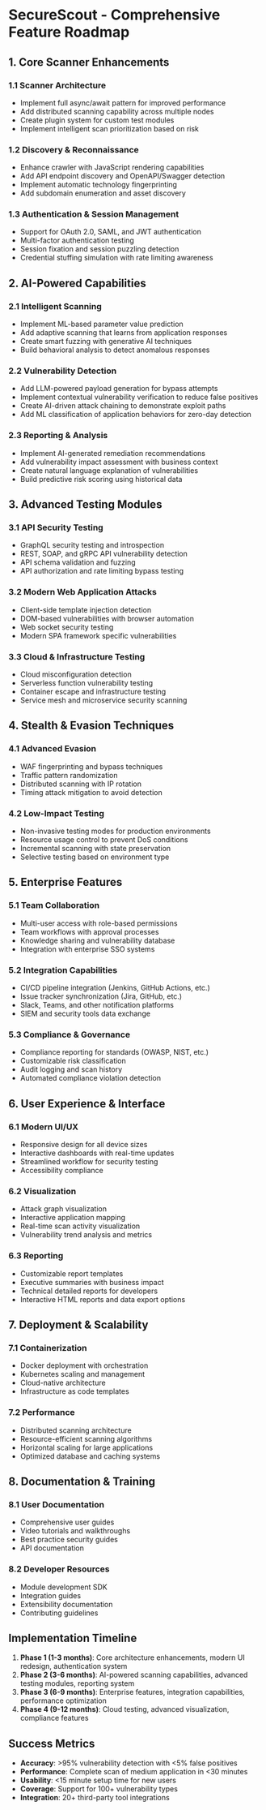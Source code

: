 # SecureScout - Comprehensive Feature Roadmap

## 1. Core Scanner Enhancements

### 1.1 Scanner Architecture
- Implement full async/await pattern for improved performance
- Add distributed scanning capability across multiple nodes
- Create plugin system for custom test modules
- Implement intelligent scan prioritization based on risk

### 1.2 Discovery & Reconnaissance
- Enhance crawler with JavaScript rendering capabilities
- Add API endpoint discovery and OpenAPI/Swagger detection
- Implement automatic technology fingerprinting
- Add subdomain enumeration and asset discovery

### 1.3 Authentication & Session Management
- Support for OAuth 2.0, SAML, and JWT authentication
- Multi-factor authentication testing
- Session fixation and session puzzling detection
- Credential stuffing simulation with rate limiting awareness

## 2. AI-Powered Capabilities

### 2.1 Intelligent Scanning
- Implement ML-based parameter value prediction
- Add adaptive scanning that learns from application responses
- Create smart fuzzing with generative AI techniques
- Build behavioral analysis to detect anomalous responses

### 2.2 Vulnerability Detection
- Add LLM-powered payload generation for bypass attempts
- Implement contextual vulnerability verification to reduce false positives
- Create AI-driven attack chaining to demonstrate exploit paths
- Add ML classification of application behaviors for zero-day detection

### 2.3 Reporting & Analysis
- Implement AI-generated remediation recommendations
- Add vulnerability impact assessment with business context
- Create natural language explanation of vulnerabilities
- Build predictive risk scoring using historical data

## 3. Advanced Testing Modules

### 3.1 API Security Testing
- GraphQL security testing and introspection
- REST, SOAP, and gRPC API vulnerability detection
- API schema validation and fuzzing
- API authorization and rate limiting bypass testing

### 3.2 Modern Web Application Attacks
- Client-side template injection detection
- DOM-based vulnerabilities with browser automation
- Web socket security testing
- Modern SPA framework specific vulnerabilities

### 3.3 Cloud & Infrastructure Testing
- Cloud misconfiguration detection
- Serverless function vulnerability testing
- Container escape and infrastructure testing
- Service mesh and microservice security scanning

## 4. Stealth & Evasion Techniques

### 4.1 Advanced Evasion
- WAF fingerprinting and bypass techniques
- Traffic pattern randomization
- Distributed scanning with IP rotation
- Timing attack mitigation to avoid detection

### 4.2 Low-Impact Testing
- Non-invasive testing modes for production environments
- Resource usage control to prevent DoS conditions
- Incremental scanning with state preservation
- Selective testing based on environment type

## 5. Enterprise Features

### 5.1 Team Collaboration
- Multi-user access with role-based permissions
- Team workflows with approval processes
- Knowledge sharing and vulnerability database
- Integration with enterprise SSO systems

### 5.2 Integration Capabilities
- CI/CD pipeline integration (Jenkins, GitHub Actions, etc.)
- Issue tracker synchronization (Jira, GitHub, etc.)
- Slack, Teams, and other notification platforms
- SIEM and security tools data exchange

### 5.3 Compliance & Governance
- Compliance reporting for standards (OWASP, NIST, etc.)
- Customizable risk classification
- Audit logging and scan history
- Automated compliance violation detection

## 6. User Experience & Interface

### 6.1 Modern UI/UX
- Responsive design for all device sizes
- Interactive dashboards with real-time updates
- Streamlined workflow for security testing
- Accessibility compliance

### 6.2 Visualization
- Attack graph visualization
- Interactive application mapping
- Real-time scan activity visualization
- Vulnerability trend analysis and metrics

### 6.3 Reporting
- Customizable report templates
- Executive summaries with business impact
- Technical detailed reports for developers
- Interactive HTML reports and data export options

## 7. Deployment & Scalability

### 7.1 Containerization
- Docker deployment with orchestration
- Kubernetes scaling and management
- Cloud-native architecture
- Infrastructure as code templates

### 7.2 Performance
- Distributed scanning architecture
- Resource-efficient scanning algorithms
- Horizontal scaling for large applications
- Optimized database and caching systems

## 8. Documentation & Training

### 8.1 User Documentation
- Comprehensive user guides
- Video tutorials and walkthroughs
- Best practice security guides
- API documentation

### 8.2 Developer Resources
- Module development SDK
- Integration guides
- Extensibility documentation
- Contributing guidelines

## Implementation Timeline

1. **Phase 1 (1-3 months)**: Core architecture enhancements, modern UI redesign, authentication system
2. **Phase 2 (3-6 months)**: AI-powered scanning capabilities, advanced testing modules, reporting system
3. **Phase 3 (6-9 months)**: Enterprise features, integration capabilities, performance optimization
4. **Phase 4 (9-12 months)**: Cloud testing, advanced visualization, compliance features

## Success Metrics

- **Accuracy**: >95% vulnerability detection with <5% false positives
- **Performance**: Complete scan of medium application in <30 minutes
- **Usability**: <15 minute setup time for new users
- **Coverage**: Support for 100+ vulnerability types
- **Integration**: 20+ third-party tool integrations